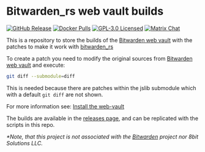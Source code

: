 # Bitwarden_rs web vault builds

[![GitHub Release](https://img.shields.io/github/release/dani-garcia/bw_web_builds.svg)](https://github.com/dani-garcia/bw_web_builds/releases/latest)
[![Docker Pulls](https://img.shields.io/docker/pulls/bitwardenrs/web-vault.svg)](https://hub.docker.com/r/bitwardenrs/web-vault)
[![GPL-3.0 Licensed](https://img.shields.io/github/license/dani-garcia/bw_web_builds.svg)](https://github.com/dani-garcia/bw_web_builds/blob/master/LICENSE.txt)
[![Matrix Chat](https://img.shields.io/matrix/bitwarden_rs:matrix.org.svg?logo=matrix)](https://matrix.to/#/#bitwarden_rs:matrix.org)

This is a repository to store the builds of the [Bitwarden web vault](https://github.com/bitwarden/web) with the patches to make it work with [bitwarden_rs](https://github.com/dani-garcia/bitwarden_rs)

To create a patch you need to modify the original sources from [Bitwarden web vault](https://github.com/bitwarden/web) and execute:

```bash
git diff --submodule=diff
```

This is needed because there are patches within the jslib submodule which with a default `git diff` are not shown.

For more information see: [Install the web-vault](https://github.com/dani-garcia/bitwarden_rs/wiki/Building-binary#install-the-web-vault)

The builds are available in the [releases page](https://github.com/dani-garcia/bw_web_builds/releases), and can be replicated with the scripts in this repo.

_*Note, that this project is not associated with the [Bitwarden](https://bitwarden.com/) project nor 8bit Solutions LLC._
